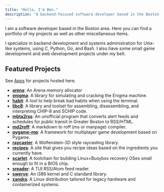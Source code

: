 ```yaml
---
title: "Hello, I'm Ben."
description: "A backend-focused software developer based in the Boston area."
---
```


I am a software developer based in the Boston area. Here you can find a portfolio of my projects as well as other miscellaneous items.

I specialize in backend development and systems administration for Unix-like systems, using C, Python, Go, and Bash. I also have some small game development and web development projects under my belt.

## Featured Projects

See [Apps](apps) for projects hosted here.

* **[arena](https://github.com/bmoneill/arena)**: An Arena memory allocator
* **[enigma](https://github.com/bmoneill/enigma)**: A library for simulating and cracking the Enigma machine.
* **[habit](https://github.com/bmoneill/habit)**: A tool to help break bad habits when using the terminal.
* **[libc8](https://github.com/bmoneill/libc8)**: A library and toolset for assembling, disassembling, and interpreting CHIP-8 and SCHIP code.
* **[mbta2rss](https://github.com/bmoneill/mbta2rss)**: An unofficial program that converts alert feeds and schedules for public transit in Greater Boston to RSS/HTML.
* **[md2roff](https://github.com/bmoneill/md2roff)**: A markdown to roff (ms or manpage) compiler.
* **[pygame-mp](https://github.com/pygame-mp/pygame-mp)**: A framework for multiplayer game development based on Pygame.
* **[raycaster](https://github.com/bmoneill/raycaster)**: A Wolfenstein-3D style raycasting library.
* **[recipes](https://github.com/bmoneill/recipes)**: A site that gives you recipe ideas based on the ingredients you currently have.
* **[scarlet](https://github.com/bmoneill/scarlet)**: A toolchain for building Linux+Busybox recovery OSes small enough to fit in a BIOS chip.
* **[sreader](https://github.com/bmoneill/sreader)**: A TUI RSS/Atom feed reader.
* **[swerve](https://github.com/bmoneill/swerve)**: An i386 kernel and C standard library.
* **[zandra](https://github.com/zandralinux/zandra)**: A Linux distribution tailored for legacy hardware and containerized systems.
